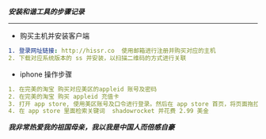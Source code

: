 
***安装和谐工具的步骤记录***

----

- 购买主机并安装客户端
```yaml
1. 登录网址链接: http://hissr.co  使用邮箱进行注册并购买对应的主机
2. 下载对应系统版本的 ss 并安装，以扫描二维码的方式进行关联
```

- iphone 操作步骤
```yaml
1. 在完美的淘宝 购买对应美区的appleid 账号及密码
2. 在完美的淘宝 购买 appleid 充值卡
3. 打开 app store, 使用美区账号及口令进行登录。然后在 app store 首页，将页面拖拉到最低，点击 充值按钮。 然后将充值卡的口令输入
4. 在 app store 里面检索关键词  shadowrocket 并花费 2.99 美金
```


***我非常热爱我的祖国母亲，我以我是中国人而倍感自豪***